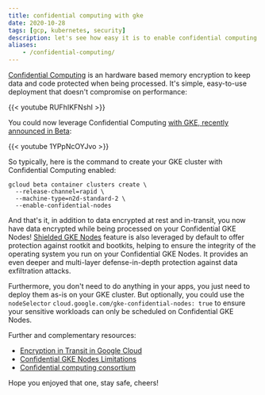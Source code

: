 ```yaml
---
title: confidential computing with gke
date: 2020-10-28
tags: [gcp, kubernetes, security]
description: let's see how easy it is to enable confidential computing on a gke cluster
aliases:
    - /confidential-computing/
---
```

[Confidential Computing](https://cloud.google.com/confidential-computing) is an hardware based memory encryption to keep data and code protected when being processed. It's simple, easy-to-use deployment that doesn't compromise on performance:

{{< youtube RUFhIKFNshI >}}

You could now leverage Confidential Computing [with GKE, recently announced in Beta](https://cloud.google.com/blog/products/identity-security/confidential-gke-nodes-now-available):

{{< youtube 1YPpNcOYJvo >}}

So typically, here is the command to create your GKE cluster with Confidential Computing enabled:
```
gcloud beta container clusters create \
  --release-channel=rapid \
  --machine-type=n2d-standard-2 \ 
  --enable-confidential-nodes
```

And that's it, in addition to data encrypted at rest and in-transit, you now have data encrypted while being processed on your Confidential GKE Nodes! [Shielded GKE Nodes](https://cloud.google.com/kubernetes-engine/docs/how-to/shielded-gke-nodes) feature is also leveraged by default to offer protection against rootkit and bootkits, helping to ensure the integrity of the operating system you run on your Confidential GKE Nodes. It provides an even deeper and multi-layer defense-in-depth protection against data exfiltration attacks.

Furthermore, you don't need to do anything in your apps, you just need to deploy them as-is on your GKE cluster. But optionally, you could use the `nodeSelector` `cloud.google.com/gke-confidential-nodes: true` to ensure your sensitive workloads can only be scheduled on Confidential GKE Nodes.

Further and complementary resources:
- [Encryption in Transit in Google Cloud](https://cloud.google.com/security/encryption-in-transit/resources/encryption-in-transit-whitepaper.pdf)
- [Confidential GKE Nodes Limitations](https://cloud.google.com/kubernetes-engine/docs/how-to/confidential-gke-nodes#limitations)
- [Confidential computing consortium](https://confidentialcomputing.io/)

Hope you enjoyed that one, stay safe, cheers!
